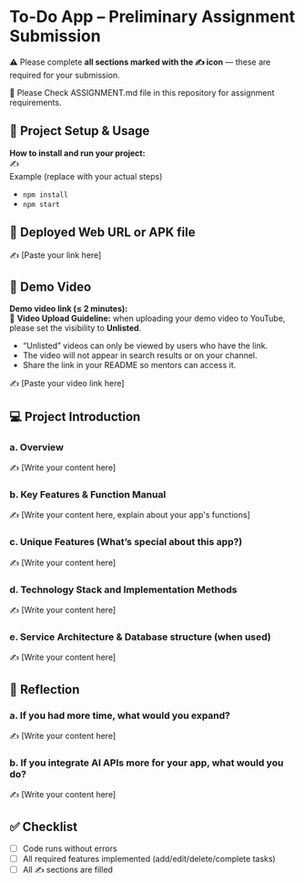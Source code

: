 # To-Do App – Preliminary Assignment Submission
⚠️ Please complete **all sections marked with the ✍️ icon** — these are required for your submission.

👀 Please Check ASSIGNMENT.md file in this repository for assignment requirements.

## 🚀 Project Setup & Usage
**How to install and run your project:**  
✍️  
Example (replace with your actual steps)  
- `npm install`  
- `npm start`

## 🔗 Deployed Web URL or APK file
✍️ [Paste your link here]


## 🎥 Demo Video
**Demo video link (≤ 2 minutes):**  
📌 **Video Upload Guideline:** when uploading your demo video to YouTube, please set the visibility to **Unlisted**.  
- “Unlisted” videos can only be viewed by users who have the link.  
- The video will not appear in search results or on your channel.  
- Share the link in your README so mentors can access it.  

✍️ [Paste your video link here]


## 💻 Project Introduction

### a. Overview

✍️ [Write your content here]

### b. Key Features & Function Manual

✍️ [Write your content here, explain about your app's functions]

### c. Unique Features (What’s special about this app?) 

✍️ [Write your content here]

### d. Technology Stack and Implementation Methods

✍️ [Write your content here]

### e. Service Architecture & Database structure (when used)

✍️ [Write your content here]

## 🧠 Reflection

### a. If you had more time, what would you expand?

✍️ [Write your content here]


### b. If you integrate AI APIs more for your app, what would you do?

✍️ [Write your content here]


## ✅ Checklist
- [ ] Code runs without errors  
- [ ] All required features implemented (add/edit/delete/complete tasks)  
- [ ] All ✍️ sections are filled  
